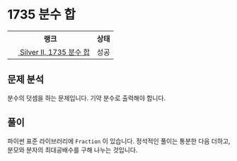 # 1735 분수 합



<table>
  <tr>
    <th>랭크</th>
    <th>상태</th>
  </tr>
  <tr>
    <td>
      <a href="http://noj.am/1735">
        <img src="https://static.solved.ac/tier_small/9.svg" height="16px"/>
        Silver II, 1735 분수 합
      </a>
    </td>
    <td>
      성공
    </td>
  </tr>
</table>



## 문제 분석

분수의 덧셈을 하는 문제입니다.
기약 분수로 출력해야 합니다.

## 풀이

파이썬 표준 라이브러리에 `Fraction` 이 있습니다.
정석적인 풀이는 통분한 다음 더하고,
분모와 분자의 최대공배수를 구해 나누는 것입니다.
